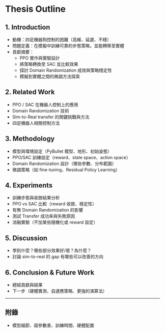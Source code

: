 # Thesis Outline

## 1. Introduction
- 動機：四足機器狗控制的困難（高維、延遲、不穩）
- 問題定義：在模擬中訓練可靠的步態策略，並能轉移至實體
- 貢獻摘要：
  - PPO 實作與實驗設計
  - 將策略轉換至 SAC 並比較效果
  - 探討 Domain Randomization 成效與策略穩定性
  - 模擬到實體之間的微調方法探索

## 2. Related Work
- PPO / SAC 在機器人控制上的應用
- Domain Randomization 技術
- Sim-to-Real transfer 的關鍵挑戰與方法
- 四足機器人相關控制方法

## 3. Methodology
- 模型與環境設定（PyBullet 模型、地形、初始姿態）
- PPO/SAC 訓練設定（reward、state space、action space）
- Domain Randomization 設計（哪些參數、分布範圍）
- 微調策略（如 fine-tuning、Residual Policy Learning）

## 4. Experiments
- 訓練步態與收斂結果分析
- PPO vs SAC 比較（reward 收斂、穩定性）
- 有無 Domain Randomization 的影響
- 測試 Transfer 成功率與失敗原因
- 消融實驗（不加某些隨機化或 reward 設定）

## 5. Discussion
- 學到什麼？哪些部分效果好/壞？為什麼？
- 討論 sim-to-real 的 gap 有哪些可以改善的方向

## 6. Conclusion & Future Work
- 總結貢獻與結果
- 下一步（硬體實測、自適應策略、更強的演算法）

---

## 附錄
- 模型細節、超參數表、訓練時間、硬體配置
